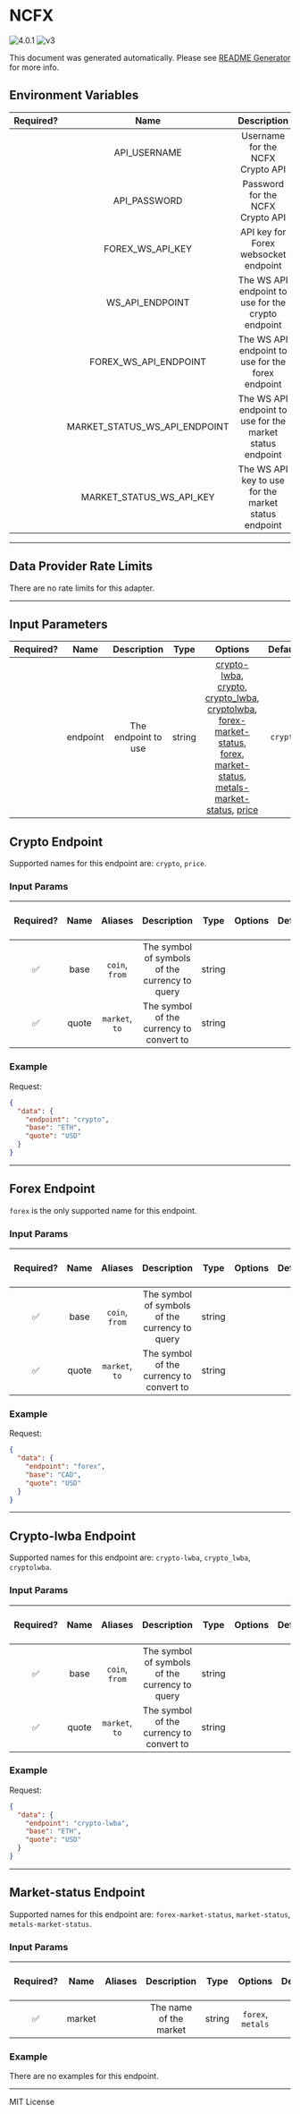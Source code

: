 # NCFX

![4.0.1](https://img.shields.io/github/package-json/v/smartcontractkit/external-adapters-js?filename=packages/sources/ncfx/package.json) ![v3](https://img.shields.io/badge/framework%20version-v3-blueviolet)

This document was generated automatically. Please see [README Generator](../../scripts#readme-generator) for more info.

## Environment Variables

| Required? |             Name              |                        Description                        |  Type  | Options |                             Default                              |
| :-------: | :---------------------------: | :-------------------------------------------------------: | :----: | :-----: | :--------------------------------------------------------------: |
|           |         API_USERNAME          |             Username for the NCFX Crypto API              | string |         |                                                                  |
|           |         API_PASSWORD          |             Password for the NCFX Crypto API              | string |         |                                                                  |
|           |       FOREX_WS_API_KEY        |           API key for Forex websocket endpoint            | string |         |                                                                  |
|           |        WS_API_ENDPOINT        |    The WS API endpoint to use for the crypto endpoint     | string |         |              `wss://cryptofeed.ws.newchangefx.com`               |
|           |     FOREX_WS_API_ENDPOINT     |     The WS API endpoint to use for the forex endpoint     | string |         |         `wss://fiat.ws.newchangefx.com/sub/fiat/ws/ref`          |
|           | MARKET_STATUS_WS_API_ENDPOINT | The WS API endpoint to use for the market status endpoint | string |         | `wss://fiat.ws.newchangefx.com/general/reference/v1/markethours` |
|           |   MARKET_STATUS_WS_API_KEY    |   The WS API key to use for the market status endpoint    | string |         |                                                                  |

---

## Data Provider Rate Limits

There are no rate limits for this adapter.

---

## Input Parameters

| Required? |   Name   |     Description     |  Type  |                                                                                                                                                                   Options                                                                                                                                                                   | Default  |
| :-------: | :------: | :-----------------: | :----: | :-----------------------------------------------------------------------------------------------------------------------------------------------------------------------------------------------------------------------------------------------------------------------------------------------------------------------------------------: | :------: |
|           | endpoint | The endpoint to use | string | [crypto-lwba](#crypto-lwba-endpoint), [crypto](#crypto-endpoint), [crypto_lwba](#crypto-lwba-endpoint), [cryptolwba](#crypto-lwba-endpoint), [forex-market-status](#market-status-endpoint), [forex](#forex-endpoint), [market-status](#market-status-endpoint), [metals-market-status](#market-status-endpoint), [price](#crypto-endpoint) | `crypto` |

## Crypto Endpoint

Supported names for this endpoint are: `crypto`, `price`.

### Input Params

| Required? | Name  |    Aliases     |                  Description                   |  Type  | Options | Default | Depends On | Not Valid With |
| :-------: | :---: | :------------: | :--------------------------------------------: | :----: | :-----: | :-----: | :--------: | :------------: |
|    ✅     | base  | `coin`, `from` | The symbol of symbols of the currency to query | string |         |         |            |                |
|    ✅     | quote | `market`, `to` |    The symbol of the currency to convert to    | string |         |         |            |                |

### Example

Request:

```json
{
  "data": {
    "endpoint": "crypto",
    "base": "ETH",
    "quote": "USD"
  }
}
```

---

## Forex Endpoint

`forex` is the only supported name for this endpoint.

### Input Params

| Required? | Name  |    Aliases     |                  Description                   |  Type  | Options | Default | Depends On | Not Valid With |
| :-------: | :---: | :------------: | :--------------------------------------------: | :----: | :-----: | :-----: | :--------: | :------------: |
|    ✅     | base  | `coin`, `from` | The symbol of symbols of the currency to query | string |         |         |            |                |
|    ✅     | quote | `market`, `to` |    The symbol of the currency to convert to    | string |         |         |            |                |

### Example

Request:

```json
{
  "data": {
    "endpoint": "forex",
    "base": "CAD",
    "quote": "USD"
  }
}
```

---

## Crypto-lwba Endpoint

Supported names for this endpoint are: `crypto-lwba`, `crypto_lwba`, `cryptolwba`.

### Input Params

| Required? | Name  |    Aliases     |                  Description                   |  Type  | Options | Default | Depends On | Not Valid With |
| :-------: | :---: | :------------: | :--------------------------------------------: | :----: | :-----: | :-----: | :--------: | :------------: |
|    ✅     | base  | `coin`, `from` | The symbol of symbols of the currency to query | string |         |         |            |                |
|    ✅     | quote | `market`, `to` |    The symbol of the currency to convert to    | string |         |         |            |                |

### Example

Request:

```json
{
  "data": {
    "endpoint": "crypto-lwba",
    "base": "ETH",
    "quote": "USD"
  }
}
```

---

## Market-status Endpoint

Supported names for this endpoint are: `forex-market-status`, `market-status`, `metals-market-status`.

### Input Params

| Required? |  Name  | Aliases |      Description       |  Type  |      Options      | Default | Depends On | Not Valid With |
| :-------: | :----: | :-----: | :--------------------: | :----: | :---------------: | :-----: | :--------: | :------------: |
|    ✅     | market |         | The name of the market | string | `forex`, `metals` |         |            |                |

### Example

There are no examples for this endpoint.

---

MIT License
